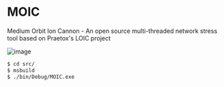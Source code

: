 # MOIC
Medium Orbit Ion Cannon - An open source multi-threaded network stress tool based on Praetox's LOIC project

![image](https://github.com/sartimo/MOIC/assets/71646577/43f62176-1fce-4768-b121-14fad53cbf4c)


```bash
$ cd src/
$ msbuild
$ ./bin/Debug/MOIC.exe
```

